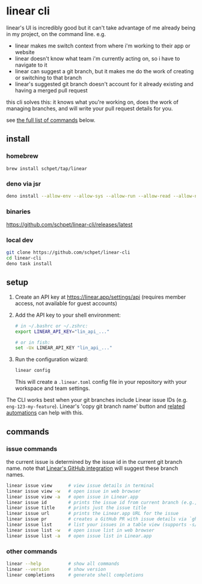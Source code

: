 # linear cli

linear's UI is incredibly good but it can't take advantage of me already being in my project, on the command line. e.g.

- linear makes me switch context from where i'm working to their app or website
- linear doesn't know what team i'm currently acting on, so i have to navigate to it
- linear can suggest a git branch, but it makes me do the work of creating or switching to that branch
- linear's suggested git branch doesn't account for it already existing and having a merged pull request

this cli solves this: it knows what you're working on, does the work of managing branches, and will write your pull request details for you.

see [the full list of commands](#commands) below.

## install

### homebrew

```
brew install schpet/tap/linear
```

### deno via jsr

```bash
deno install --allow-env --allow-sys --allow-run --allow-read --allow-net -g -n linear jsr:@schpet/linear-cli
```

### binaries

https://github.com/schpet/linear-cli/releases/latest

### local dev

```bash
git clone https://github.com/schpet/linear-cli
cd linear-cli
deno task install
```

## setup

1. Create an API key at https://linear.app/settings/api (requires member access, not available for guest accounts)

2. Add the API key to your shell environment:

   ```sh
   # in ~/.bashrc or ~/.zshrc:
   export LINEAR_API_KEY="lin_api_..."
   
   # or in fish:
   set -Ux LINEAR_API_KEY "lin_api_..."
   ```

3. Run the configuration wizard:

   ```sh
   linear config
   ```

   This will create a `.linear.toml` config file in your repository with your workspace and team settings.

The CLI works best when your git branches include Linear issue IDs (e.g. `eng-123-my-feature`). Linear's 'copy git branch name' button and [related automations](https://linear.app/docs/account-preferences#git-related-automations) can help with this.

## commands

### issue commands

the current issue is determined by the issue id in the current git branch name.
note that [Linear's GitHub integration](https://linear.app/docs/github#branch-format) will suggest these branch names.

```bash
linear issue view      # view issue details in terminal
linear issue view -w   # open issue in web browser
linear issue view -a   # open issue in Linear.app
linear issue id        # prints the issue id from current branch (e.g., "ENG-123")
linear issue title     # prints just the issue title
linear issue url       # prints the Linear.app URL for the issue
linear issue pr        # creates a GitHub PR with issue details via `gh pr create`
linear issue list      # list your issues in a table view (supports -s/--state and --sort)
linear issue list -w   # open issue list in web browser
linear issue list -a   # open issue list in Linear.app
```

### other commands

```bash
linear --help          # show all commands
linear --version       # show version
linear completions     # generate shell completions
```
